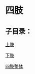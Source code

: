 # 四肢

## 子目录：
[上肢](https://www.gmzyjc.com/read/biaoxian/cat_上肢.md)
[下肢](https://www.gmzyjc.com/read/biaoxian/cat_下肢.md)
[四肢整体](https://www.gmzyjc.com/read/biaoxian/cat_四肢整体.md)